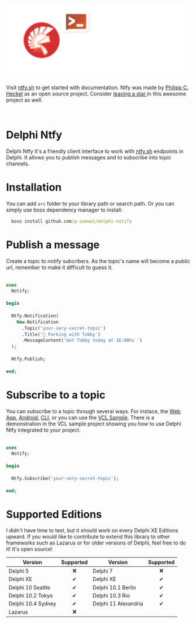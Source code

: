 <div align="center">
  <img src="./img/delphi-notify.png">
</div>

<br/>

 Visit [ntfy.sh](https://docs.ntfy.sh/) to get started with documentation. Ntfy was made by [Philipp C. Heckel](https://github.com/binwiederhier) as an open source project. Consider [leaving a star ](https://github.com/binwiederhier/ntfy) in this awesome project as well.
 
<br/>

# Delphi Ntfy 

Delphi Ntfy it's a friendly client interface to work with [ntfy.sh](https://docs.ntfy.sh/) endpoints in Delphi. It allows you to publish messages and to subscribe into topic channels.

# Installation

You can add ```src``` folder to your library path or search path. Or you can simply use boss dependency manager to install:

``` cmd
  boss install github.com/p-samuel/delphi-notify
```

# Publish a message

Create a topic to notify subcribers. As the topic's name will become a public url, remember to make it difficult to guess it.

``` pascal

uses
  Notify;

begin

  Ntfy.Notification(
    New.Notification
      .Topic('your-very-secret-topic')
      .Title('🐶 Parking with Tobby')
      .MessageContent('Get Tobby today at 16:00hs ') 
  );

  Ntfy.Publish;

end;

```

# Subscribe to a topic

You can subscribe to a topic through several ways. For instace, the [Web App](https://ntfy.sh/app), [Android](https://docs.ntfy.sh/subscribe/phone/), [CLI](https://docs.ntfy.sh/subscribe/cli/), or you can use the [VCL Sample](https://github.com/p-samuel/delphi-notify/tree/main/sample/vcl). There is a demonstration in the VCL sample project showing you how to use Delphi Ntfy integrated to your project.

``` pascal

uses
  Notify;

begin

  Ntfy.Subscribe('your-very-secret-topic');

end;

```

# Supported Editions
I didn't have time to test, but it should work on every Delphi XE Editions upward. If you would like to contribute to extend this library to other frameworks such as Lazarus or for older versions of Delphi, feel free to do it! It's open source!

|       Version        |  Supported   |       Version        |  Supported   |  
|----------------------|:------------:|----------------------|:------------:| 
| Delphi 5             |      ❌     |  Delphi 7             |      ❌     |
| Delphi XE            |      ✔      |  Delphi XE            |      ✔      |
| Delphi 10 Seattle    |      ✔      |  Delphi 10.1 Berlin   |      ✔      |
| Delphi 10.2 Tokyo    |      ✔      |  Delphi 10.3 Rio      |      ✔      |
| Delphi 10.4 Sydney   |      ✔      |  Delphi 11 Alexandria |      ✔      |
| Lazarus              |      ❌     |


